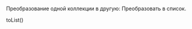 Преобразование одной коллекции в другую:
Преобразовать в список.

<div class="hint">
toList()
</div>
                    